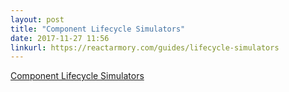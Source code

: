 ```yaml
---
layout: post
title: "Component Lifecycle Simulators"
date: 2017-11-27 11:56
linkurl: https://reactarmory.com/guides/lifecycle-simulators
---
```


[Component Lifecycle Simulators](https://reactarmory.com/guides/lifecycle-simulators)

> 